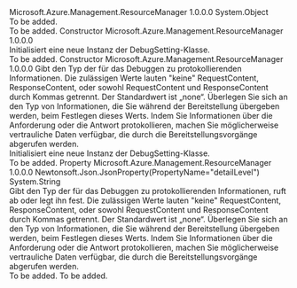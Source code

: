 <Type Name="DebugSetting" FullName="Microsoft.Azure.Management.ResourceManager.Models.DebugSetting">
  <TypeSignature Language="C#" Value="public class DebugSetting" />
  <TypeSignature Language="ILAsm" Value=".class public auto ansi beforefieldinit DebugSetting extends System.Object" />
  <TypeSignature Language="DocId" Value="T:Microsoft.Azure.Management.ResourceManager.Models.DebugSetting" />
  <TypeSignature Language="VB.NET" Value="Public Class DebugSetting" />
  <TypeSignature Language="F#" Value="type DebugSetting = class" />
  <AssemblyInfo>
    <AssemblyName>Microsoft.Azure.Management.ResourceManager</AssemblyName>
    <AssemblyVersion>1.0.0.0</AssemblyVersion>
  </AssemblyInfo>
  <Base>
    <BaseTypeName>System.Object</BaseTypeName>
  </Base>
  <Interfaces />
  <Docs>
    <summary>To be added.</summary>
    <remarks>To be added.</remarks>
  </Docs>
  <Members>
    <Member MemberName=".ctor">
      <MemberSignature Language="C#" Value="public DebugSetting ();" />
      <MemberSignature Language="ILAsm" Value=".method public hidebysig specialname rtspecialname instance void .ctor() cil managed" />
      <MemberSignature Language="DocId" Value="M:Microsoft.Azure.Management.ResourceManager.Models.DebugSetting.#ctor" />
      <MemberSignature Language="VB.NET" Value="Public Sub New ()" />
      <MemberType>Constructor</MemberType>
      <AssemblyInfo>
        <AssemblyName>Microsoft.Azure.Management.ResourceManager</AssemblyName>
        <AssemblyVersion>1.0.0.0</AssemblyVersion>
      </AssemblyInfo>
      <Parameters />
      <Docs>
        <summary>
            Initialisiert eine neue Instanz der DebugSetting-Klasse.
            </summary>
        <remarks>To be added.</remarks>
      </Docs>
    </Member>
    <Member MemberName=".ctor">
      <MemberSignature Language="C#" Value="public DebugSetting (string detailLevel = null);" />
      <MemberSignature Language="ILAsm" Value=".method public hidebysig specialname rtspecialname instance void .ctor(string detailLevel) cil managed" />
      <MemberSignature Language="DocId" Value="M:Microsoft.Azure.Management.ResourceManager.Models.DebugSetting.#ctor(System.String)" />
      <MemberSignature Language="VB.NET" Value="Public Sub New (Optional detailLevel As String = null)" />
      <MemberSignature Language="F#" Value="new Microsoft.Azure.Management.ResourceManager.Models.DebugSetting : string -&gt; Microsoft.Azure.Management.ResourceManager.Models.DebugSetting" Usage="new Microsoft.Azure.Management.ResourceManager.Models.DebugSetting detailLevel" />
      <MemberType>Constructor</MemberType>
      <AssemblyInfo>
        <AssemblyName>Microsoft.Azure.Management.ResourceManager</AssemblyName>
        <AssemblyVersion>1.0.0.0</AssemblyVersion>
      </AssemblyInfo>
      <Parameters>
        <Parameter Name="detailLevel" Type="System.String" />
      </Parameters>
      <Docs>
        <param name="detailLevel">Gibt den Typ der für das Debuggen zu protokollierenden Informationen. Die zulässigen Werte lauten "keine" RequestContent, ResponseContent, oder sowohl RequestContent und ResponseContent durch Kommas getrennt. Der Standardwert ist „none“. Überlegen Sie sich an den Typ von Informationen, die Sie während der Bereitstellung übergeben werden, beim Festlegen dieses Werts. Indem Sie Informationen über die Anforderung oder die Antwort protokollieren, machen Sie möglicherweise vertrauliche Daten verfügbar, die durch die Bereitstellungsvorgänge abgerufen werden.</param>
        <summary>
            Initialisiert eine neue Instanz der DebugSetting-Klasse.
            </summary>
        <remarks>To be added.</remarks>
      </Docs>
    </Member>
    <Member MemberName="DetailLevel">
      <MemberSignature Language="C#" Value="public string DetailLevel { get; set; }" />
      <MemberSignature Language="ILAsm" Value=".property instance string DetailLevel" />
      <MemberSignature Language="DocId" Value="P:Microsoft.Azure.Management.ResourceManager.Models.DebugSetting.DetailLevel" />
      <MemberSignature Language="VB.NET" Value="Public Property DetailLevel As String" />
      <MemberSignature Language="F#" Value="member this.DetailLevel : string with get, set" Usage="Microsoft.Azure.Management.ResourceManager.Models.DebugSetting.DetailLevel" />
      <MemberType>Property</MemberType>
      <AssemblyInfo>
        <AssemblyName>Microsoft.Azure.Management.ResourceManager</AssemblyName>
        <AssemblyVersion>1.0.0.0</AssemblyVersion>
      </AssemblyInfo>
      <Attributes>
        <Attribute>
          <AttributeName>Newtonsoft.Json.JsonProperty(PropertyName="detailLevel")</AttributeName>
        </Attribute>
      </Attributes>
      <ReturnValue>
        <ReturnType>System.String</ReturnType>
      </ReturnValue>
      <Docs>
        <summary>
            Gibt den Typ der für das Debuggen zu protokollierenden Informationen, ruft ab oder legt ihn fest. Die zulässigen Werte lauten "keine" RequestContent, ResponseContent, oder sowohl RequestContent und ResponseContent durch Kommas getrennt. Der Standardwert ist „none“. Überlegen Sie sich an den Typ von Informationen, die Sie während der Bereitstellung übergeben werden, beim Festlegen dieses Werts. Indem Sie Informationen über die Anforderung oder die Antwort protokollieren, machen Sie möglicherweise vertrauliche Daten verfügbar, die durch die Bereitstellungsvorgänge abgerufen werden.
            </summary>
        <value>To be added.</value>
        <remarks>To be added.</remarks>
      </Docs>
    </Member>
  </Members>
</Type>